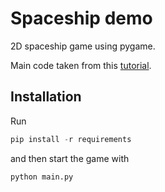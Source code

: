 # Spaceship demo
2D spaceship game using pygame.

Main code taken from this [tutorial](https://www.youtube.com/watch?v=jO6qQDNa2UY).

## Installation

Run

```py
pip install -r requirements
```

and then start the game with
```py
python main.py
```